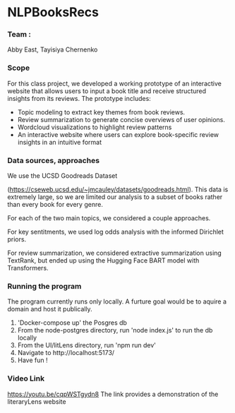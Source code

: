 # NLPBooksRecs
### Team : 
Abby East, 
Tayisiya Chernenko
### Scope
For this class project, we developed a working prototype of an interactive website that allows users
to input a book title and receive structured insights from its reviews. The prototype includes:

* Topic modeling to extract key themes from book reviews.
* Review summarization to generate concise overviews of user opinions.
* Wordcloud visualizations to highlight review patterns
* An interactive website where users can explore book-specific review insights in an intuitive format

### Data sources, approaches
We use the UCSD Goodreads Dataset

(https://cseweb.ucsd.edu/~jmcauley/datasets/goodreads.html). This data is extremely large, so we are limited
our analysis to a subset of books rather than every book for every genre.

For each of the two main topics, we considered a couple approaches.

For key sentitments, we used log odds analysis with the informed Dirichlet priors.

For review summarization, we considered extractive summarization using TextRank,
but ended up using the Hugging Face BART model with Transformers.

### Running the program
The program currently runs only locally. A furture goal would be to aquire a domain and host it publically. 
1. 'Docker-compose up' the Posgres db
2. From the node-postgres directory, run 'node index.js' to run the db locally
3. From the UI/litLens directory, run 'npm run dev'
4. Navigate to http://localhost:5173/
5. Have fun !

### Video Link 
https://youtu.be/cqpWSTgydn8
The link provides a demonstration of the literaryLens website
